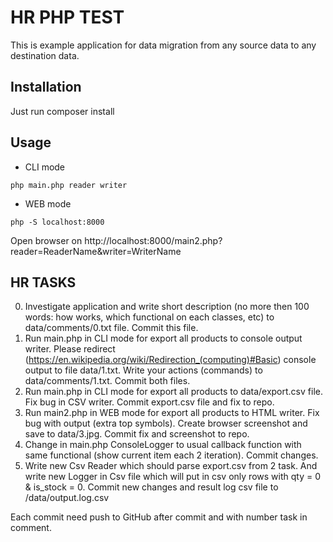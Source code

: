 HR PHP TEST
============

This is example application for data migration from any source data to any destination data.

Installation
------------

Just run composer install

Usage
------

* CLI mode
```
php main.php reader writer
```
* WEB mode
```
php -S localhost:8000
```
  Open browser on http://localhost:8000/main2.php?reader=ReaderName&writer=WriterName
  


HR TASKS
-------

0. Investigate application and write short description (no more then 100 words: how works, which functional on each classes, etc) to data/comments/0.txt file. Commit this file.
1. Run main.php in CLI mode for export all products to console output writer. Please redirect (https://en.wikipedia.org/wiki/Redirection_(computing)#Basic) console output to file data/1.txt. Write your actions (commands) to data/comments/1.txt. Commit both files.
2. Run main.php in CLI mode for export all products to data/export.csv file. Fix bug in CSV writer. Commit export.csv file and fix to repo.
3. Run main2.php in WEB mode for export all products to HTML writer. Fix bug with output (extra top symbols). Create browser screenshot and save to data/3.jpg. Commit fix and screenshot to repo.
4. Change in main.php ConsoleLogger to usual callback function with same functional (show current item each 2 iteration). Commit changes.
5. Write new Csv Reader which should parse export.csv from 2 task. And write new Logger in Csv file which will put in csv only rows with qty = 0 & is_stock = 0. Commit new changes and result log csv file to /data/output.log.csv

Each commit need push to GitHub after commit and with number task in comment.